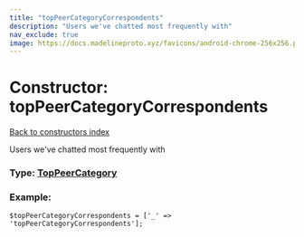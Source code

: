 ```yaml
---
title: "topPeerCategoryCorrespondents"
description: "Users we've chatted most frequently with"
nav_exclude: true
image: https://docs.madelineproto.xyz/favicons/android-chrome-256x256.png
---
```

# Constructor: topPeerCategoryCorrespondents  
[Back to constructors index](/API_docs/constructors/index.html)



Users we've chatted most frequently with




### Type: [TopPeerCategory](/API_docs/types/TopPeerCategory.html)


### Example:

```
$topPeerCategoryCorrespondents = ['_' => 'topPeerCategoryCorrespondents'];
```  
